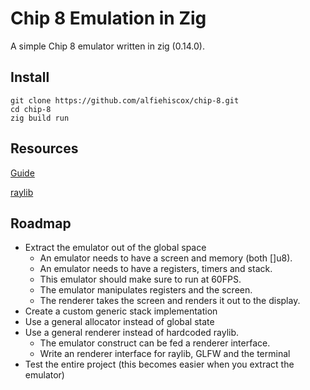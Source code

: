 # Chip 8 Emulation in Zig

A simple Chip 8 emulator written in zig (0.14.0).

## Install

```
git clone https://github.com/alfiehiscox/chip-8.git
cd chip-8
zig build run
```

## Resources

[Guide](https://tobiasvl.github.io/blog/write-a-chip-8-emulator/)

[raylib](https://www.raylib.com/cheatsheet/cheatsheet.html)

## Roadmap  

- Extract the emulator out of the global space
    - An emulator needs to have a screen and memory (both []u8).
    - An emulator needs to have a registers, timers and stack.
    - This emulator should make sure to run at 60FPS. 
    - The emulator manipulates registers and the screen. 
    - The renderer takes the screen and renders it out to the display. 
- Create a custom generic stack implementation
- Use a general allocator instead of global state
- Use a general renderer instead of hardcoded raylib. 
    - The emulator construct can be fed a renderer interface. 
    - Write an renderer interface for raylib, GLFW and the terminal
- Test the entire project (this becomes easier when you extract the emulator)